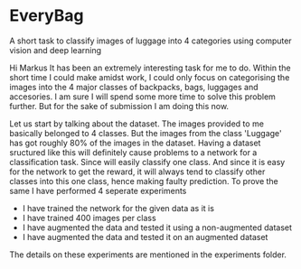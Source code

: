 # EveryBag
A short task to classify images of luggage into 4 categories using computer vision and deep learning

Hi Markus
It has been an extremely interesting task for me to do. Within the short time I could make amidst work, I could only focus on categorising the images into the 4 major classes of backpacks, bags, luggages and accesories. I am sure I will spend some more time to solve this problem further. But for the sake of submission I am doing this now.

Let us start by talking about the dataset.
The images provided to me basically belonged to 4 classes. But the images from the class 'Luggage' has got roughly 80% of the images in the dataset. Having a dataset sructured like this will definitely cause problems to a network for a classification task. Since will easily classify one class. And since it is easy for the network to get the reward, it will always tend to classify other classes into this one class, hence making faulty prediction. To prove the same I have performed 4 seperate experiments
  
  * I have trained the network for the given data as it is
  * I have trained 400 images per class
  * I have augmented the data and tested it using a non-augmented dataset
  * I have augmented the data and tested it on an augmented dataset
  
The details on these experiments are mentioned in the experiments folder.
